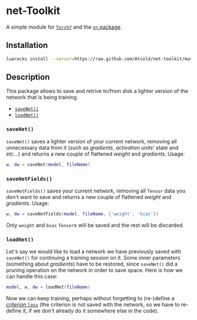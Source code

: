 # net-Toolkit

A simple module for [`Torch7`](https://github.com/torch/torch7) and the [`nn` package](https://github.com/torch/nn).

## Installation

```bash
luarocks install --server=https://raw.github.com/Atcold/net-toolkit/master net-toolkit
```

## Description

This package allows to save and retrive to/from disk a lighter version of the network that is being training.

 - [`saveNet()`](#savenet)
 - [`loadNet()`](#loadnet)

### `saveNet()`

`saveNet()` saves a lighter version of your current network, removing all unnecessary data from it (such as *gradients*, *activation units*' state and etc...) and returns a new couple of flattened *weight* and *gradients*. Usage:

```lua
w, dw = saveNet(model, fileName)
```

### `saveNetFields()`

`saveNetFields()` saves your current network, removing all `Tensor` data you don't want to save and returns a new couple of flattened *weight* and *gradients*. Usage:

```lua
w, dw = saveNetFields(model, fileName, {'weight', 'bias'})
```
Only `weight` and `bias` `Tensor`s will be saved and the rest will be discarded.

### `loadNet()`

Let's say we would like to load a network we have previously saved with `saveNet()` for continuing a training session on it. Some inner parameters (something about *gradients*) have to be restored, since `saveNet()` did a pruning operation on the network in order to save space. Here is how we can handle this case:

```lua
model, w, dw = loadNet(fileName)
```

Now we can keep training, perhaps without forgetting to (re-)define a [*criterion* `loss`](https://github.com/torch/nn/blob/master/README.md#criterions) (the criterion is not saved with the network, so we have to re-define it, if we don't already do it somewhere else in the code).

